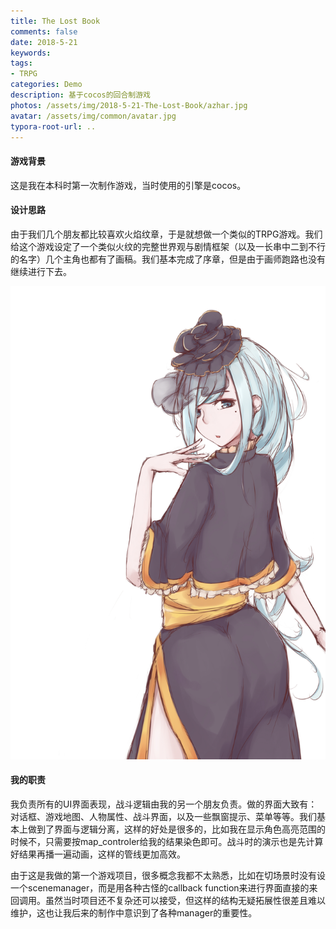 ```yaml
---
title: The Lost Book
comments: false
date: 2018-5-21
keywords: 
tags:
- TRPG
categories: Demo
description: 基于cocos的回合制游戏
photos: /assets/img/2018-5-21-The-Lost-Book/azhar.jpg
avatar: /assets/img/common/avatar.jpg
typora-root-url: ..
---
```


#### 游戏背景

这是我在本科时第一次制作游戏，当时使用的引擎是cocos。

#### 设计思路

由于我们几个朋友都比较喜欢火焰纹章，于是就想做一个类似的TRPG游戏。我们给这个游戏设定了一个类似火纹的完整世界观与剧情框架（以及一长串中二到不行的名字）几个主角也都有了画稿。我们基本完成了序章，但是由于画师跑路也没有继续进行下去。

![20190808212950](/assets/img/2018-5-21-The-Lost-Book/20190808212950.jpg)

#### 我的职责

我负责所有的UI界面表现，战斗逻辑由我的另一个朋友负责。做的界面大致有：对话框、游戏地图、人物属性、战斗界面，以及一些飘窗提示、菜单等等。我们基本上做到了界面与逻辑分离，这样的好处是很多的，比如我在显示角色高亮范围的时候不，只需要按map_controler给我的结果染色即可。战斗时的演示也是先计算好结果再播一遍动画，这样的管线更加高效。

由于这是我做的第一个游戏项目，很多概念我都不太熟悉，比如在切场景时没有设一个scenemanager，而是用各种古怪的callback function来进行界面直接的来回调用。虽然当时项目还不复杂还可以接受，但这样的结构无疑拓展性很差且难以维护，这也让我后来的制作中意识到了各种manager的重要性。